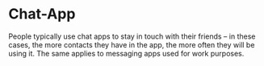 # Chat-App
People typically use chat apps to stay in touch with their friends – in these cases, the more contacts they have in the app, the more often they will be using it. The same applies to messaging apps used for work purposes.
